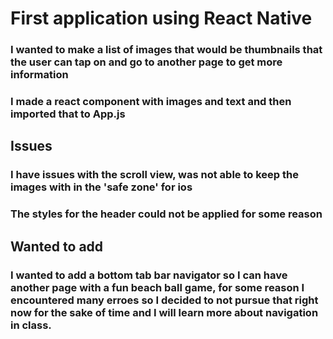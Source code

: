 # First application using React Native

### I wanted to make a list of images that would be thumbnails that the user can tap on and go to another page to get more information 

### I made a react component with images and text and then imported that to App.js

## Issues 
### I have issues with the scroll view, was not able to keep the images with in the 'safe zone' for ios 
### The styles for the header could not be applied for some reason

## Wanted to add
### I wanted to add a bottom tab bar navigator so I can have another page with a fun beach ball game, for some reason I encountered many erroes so I decided to not pursue that right now for the sake of time and I will learn more about navigation in class. 
